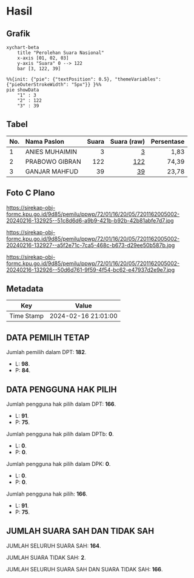 # Hasil

## Grafik

```mermaid
xychart-beta
    title "Perolehan Suara Nasional"
    x-axis [01, 02, 03]
    y-axis "Suara" 0 --> 122
    bar [3, 122, 39]
```

```mermaid
%%{init: {"pie": {"textPosition": 0.5}, "themeVariables": {"pieOuterStrokeWidth": "5px"}} }%%
pie showData
    "1" : 3
    "2" : 122
    "3" : 39
```

## Tabel

| No. | Nama Paslon    | Suara | Suara (raw) | Persentase |
|:--- |:-------------- | -----:| -----------:| ----------:|
| 1   | ANIES MUHAIMIN | 3     | [3][p-1]    | 1,83       |
| 2   | PRABOWO GIBRAN | 122   | [122][p-2]  | 74,39      |
| 3   | GANJAR MAHFUD  | 39    | [39][p-3]   | 23,78      |


[p-1]: https://github.com/gigit-pemilu/pemilu-2024/blob/main/pilpres/hitung-suara/sub/72-sulawesi-tengah/sub/01-banggai/sub/16-lobu/sub/2005-uha-uhangon/sub/002-tps/sub/paslon-1.txt
[p-2]: https://github.com/gigit-pemilu/pemilu-2024/blob/main/pilpres/hitung-suara/sub/72-sulawesi-tengah/sub/01-banggai/sub/16-lobu/sub/2005-uha-uhangon/sub/002-tps/sub/paslon-2.txt
[p-3]: https://github.com/gigit-pemilu/pemilu-2024/blob/main/pilpres/hitung-suara/sub/72-sulawesi-tengah/sub/01-banggai/sub/16-lobu/sub/2005-uha-uhangon/sub/002-tps/sub/paslon-3.txt

## Foto C Plano

https://sirekap-obj-formc.kpu.go.id/9d85/pemilu/ppwp/72/01/16/20/05/7201162005002-20240216-132925--51c8d6d6-a9b9-421b-b92b-42b81abfe7d7.jpg

https://sirekap-obj-formc.kpu.go.id/9d85/pemilu/ppwp/72/01/16/20/05/7201162005002-20240216-132927--a5f2e71c-7ca5-468c-b673-d29ee50b587b.jpg

https://sirekap-obj-formc.kpu.go.id/9d85/pemilu/ppwp/72/01/16/20/05/7201162005002-20240216-132926--50d6d761-9f59-4f54-bc62-e47937d2e9e7.jpg


## Metadata

| Key        | Value               |
| ---------- | ------------------- |
| Time Stamp | 2024-02-16 21:01:00 |


## DATA PEMILIH TETAP

Jumlah pemilih dalam DPT: **182**.
 * L: **98**.
 * P: **84**.

## DATA PENGGUNA HAK PILIH

Jumlah pengguna hak pilih dalam DPT: **166**.
 * L: **91**.
 * P: **75**.

Jumlah pengguna hak pilih dalam DPTb: **0**.
 * L: **0**.
 * P: **0**.

Jumlah pengguna hak pilih dalam DPK: **0**.
 * L: **0**.
 * P: **0**.

Jumlah pengguna hak pilih: **166**.
 * L: **91**.
 * P: **75**.

## JUMLAH SUARA SAH DAN TIDAK SAH

JUMLAH SELURUH SUARA SAH: **164**.

JUMLAH SUARA TIDAK SAH: **2**.

JUMLAH SELURUH SUARA SAH DAN SUARA TIDAK SAH: **166**.


